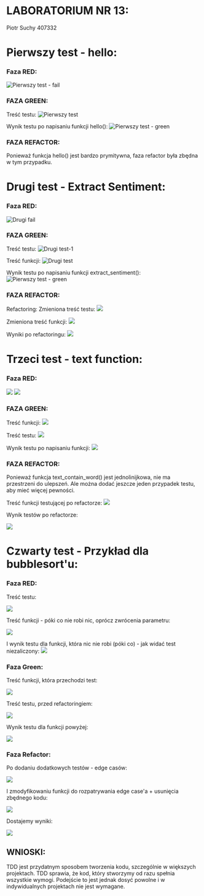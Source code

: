 # LABORATORIUM NR 13:

Piotr Suchy 407332

# Pierwszy test - hello:

### **Faza RED:**
![Pierwszy test - fail](images/Fail_1.png)

### **FAZA GREEN:**
Treść testu:
![Pierwszy test](images/hello_test.png)

Wynik testu po napisaniu funkcji hello():
![Pierwszy test - green](images/hello_test_green.png)

### **FAZA REFACTOR:**
Ponieważ funkcja hello() jest bardzo prymitywna, faza refactor była zbędna w tym przypadku.


# Drugi test - Extract Sentiment:
### **Faza RED:**
![Drugi fail](images/Fail_2.png)

### **FAZA GREEN:**
Treść testu:
![Drugi test-1](images/sentiment_function.png)

Treść funkcji:
![Drugi test](images/sentiment_1.png)


Wynik testu po napisaniu funkcji extract_sentiment():
![Pierwszy test - green](images/sentiment_green.png)

### **FAZA REFACTOR:**
Refactoring:
Zmieniona treść testu:
![](images/sentiment_2.png)

Zmieniona treść funkcji:
![](images/sentiment_function2.png)

Wyniki po refactoringu:
![](images/sentiment_green2.png)


# Trzeci test - text function:

### **Faza RED:**
![](images/Fail_4.png)
![](images/Fail_5.png)

### **FAZA GREEN:**
Treść funkcji:
![](images/text_function.png)

Treść testu:
![](images/text_test.png)

Wynik testu po napisaniu funkcji:
![](images/text_green.png)

### **FAZA REFACTOR:**
Ponieważ funkcja text_contain_word() jest jednolinijkowa, nie ma przestrzeni do ulepszeń. Ale można dodać jeszcze jeden przypadek testu, aby mieć więcej pewności.

Treść funkcji testującej po refactorze:
![](images/text_refactor1.png)

Wynik testów po refactorze:

![](images/text_refactor2.png)


# Czwarty test - Przykład dla bubblesort'u:

### **Faza RED:**
Treść testu:

![](images/bubblesort_test.png)

Treść funkcji - póki co nie robi nic, oprócz zwrócenia parametru:

![](images/bubblesort_function.png)

I wynik testu dla funkcji, która nic nie robi (póki co) - jak widać test niezaliczony:
![](images/bubblesort_test_red.png)


### **Faza Green:**

Treść funkcji, która przechodzi test:

![](images/function_bubblesort.png)

Treść testu, przed refactoringiem:

![](images/test_bubblesort.png)

Wynik testu dla funkcji powyżej:

![](images/bubble_test_green.png)


### **Faza Refactor:**

Po dodaniu dodatkowych testów - edge casów:

![](images/refactor_b1.png)

I zmodyfikowaniu funkcji do rozpatrywania edge case'a + usunięcia zbędnego kodu:

![](images/refactor_b2.png)

Dostajemy wyniki:

![](images/refactor_b3.png)


## WNIOSKI:

TDD jest przydatnym sposobem tworzenia kodu, szczególnie w większych projektach. TDD sprawia, że kod, który stworzymy od razu spełnia wszystkie wymogi. Podejście to jest jednak dosyć powolne i w indywidualnych projektach nie jest wymagane.